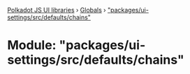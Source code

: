 [Polkadot JS UI libraries](../README.md) › [Globals](../globals.md) › ["packages/ui-settings/src/defaults/chains"](_packages_ui_settings_src_defaults_chains_.md)

# Module: "packages/ui-settings/src/defaults/chains"


